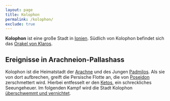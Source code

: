 ```yaml
---
layout: page
title: Kolophon
permalink: /kolophon/
exclude: true
---
```


**Kolophon** ist eine große Stadt in [Ionien](/ionien/). Südlich von Kolophon befindet sich das
[Orakel von Klaros](/orakel-von-klaros/). 

## Ereignisse in Arachneion-Pallashass

Kolophon ist die Heimatstadt der [Arachne](/arachne/) und des Jungen [Padmilos](/padmilos/). Als sie von
dort aufbrechen, greift die Persische Flotte an, die von [Poseidon](/poseidon/) zerschmettert
wird. Hierbei entfesselt er den [Ketos](/ketos/), ein schreckliches Seeungeheuer. Im
folgenden Kampf wird die Stadt Kolophon [überschwemmt und vernichtet](/untergang-der-stadt-kolophon/). 
